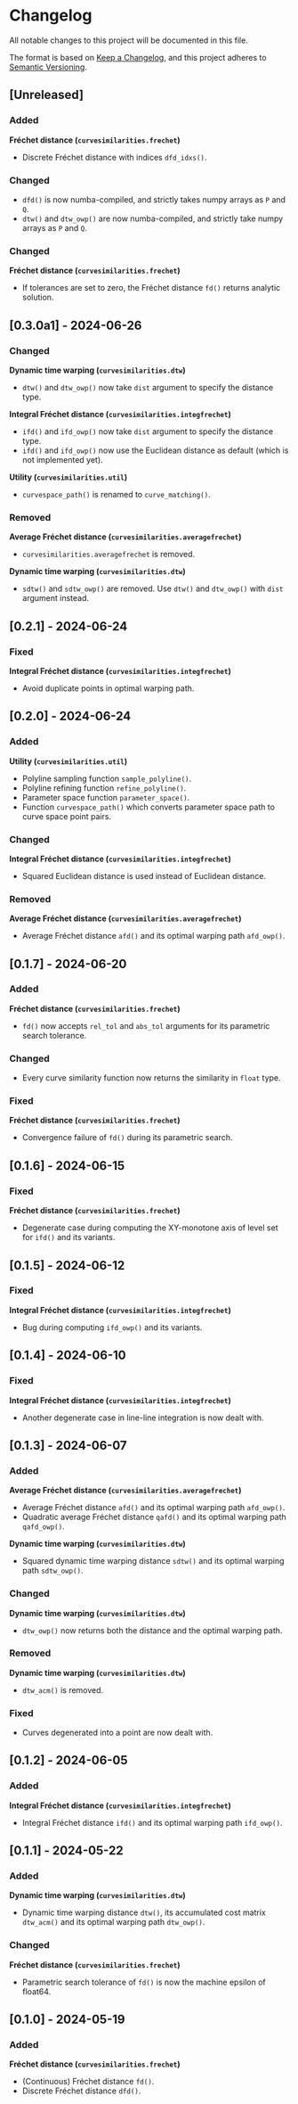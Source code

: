 # Changelog

All notable changes to this project will be documented in this file.

The format is based on [Keep a Changelog](https://keepachangelog.com/en/1.1.0/),
and this project adheres to [Semantic Versioning](https://semver.org/spec/v2.0.0.html).

## [Unreleased]

### Added

**Fréchet distance (`curvesimilarities.frechet`)**

- Discrete Fréchet distance with indices `dfd_idxs()`.

### Changed

- `dfd()` is now numba-compiled, and strictly takes numpy arrays as `P` and `Q`.
- `dtw()` and `dtw_owp()` are now numba-compiled, and strictly take numpy arrays as `P` and `Q`.

### Changed

**Fréchet distance (`curvesimilarities.frechet`)**

- If tolerances are set to zero, the Fréchet distance `fd()` returns analytic solution.

## [0.3.0a1] - 2024-06-26

### Changed

**Dynamic time warping (`curvesimilarities.dtw`)**

- `dtw()` and `dtw_owp()` now take `dist` argument to specify the distance type.

**Integral Fréchet distance (`curvesimilarities.integfrechet`)**

- `ifd()` and `ifd_owp()` now take `dist` argument to specify the distance type.
- `ifd()` and `ifd_owp()` now use the Euclidean distance as default (which is not implemented yet).

**Utility (`curvesimilarities.util`)**

- `curvespace_path()` is renamed to `curve_matching()`.

### Removed

**Average Fréchet distance (`curvesimilarities.averagefrechet`)**

- `curvesimilarities.averagefrechet` is removed.

**Dynamic time warping (`curvesimilarities.dtw`)**

- `sdtw()` and `sdtw_owp()` are removed. Use `dtw()` and `dtw_owp()` with `dist` argument instead.

## [0.2.1] - 2024-06-24

### Fixed

**Integral Fréchet distance (`curvesimilarities.integfrechet`)**

- Avoid duplicate points in optimal warping path.

## [0.2.0] - 2024-06-24

### Added

**Utility (`curvesimilarities.util`)**

- Polyline sampling function `sample_polyline()`.
- Polyline refining function `refine_polyline()`.
- Parameter space function `parameter_space()`.
- Function `curvespace_path()` which converts parameter space path to curve space point pairs.

### Changed

**Integral Fréchet distance (`curvesimilarities.integfrechet`)**

- Squared Euclidean distance is used instead of Euclidean distance.

### Removed

**Average Fréchet distance (`curvesimilarities.averagefrechet`)**

- Average Fréchet distance `afd()` and its optimal warping path `afd_owp()`.

## [0.1.7] - 2024-06-20

### Added

**Fréchet distance (`curvesimilarities.frechet`)**

- `fd()` now accepts `rel_tol` and `abs_tol` arguments for its parametric search tolerance.

### Changed

- Every curve similarity function now returns the similarity in `float` type.

### Fixed

**Fréchet distance (`curvesimilarities.frechet`)**

- Convergence failure of `fd()` during its parametric search.

## [0.1.6] - 2024-06-15

### Fixed

**Fréchet distance (`curvesimilarities.frechet`)**

- Degenerate case during computing the XY-monotone axis of level set for `ifd()` and its variants.

## [0.1.5] - 2024-06-12

### Fixed

**Integral Fréchet distance (`curvesimilarities.integfrechet`)**

- Bug during computing `ifd_owp()` and its variants.

## [0.1.4] - 2024-06-10

### Fixed

**Integral Fréchet distance (`curvesimilarities.integfrechet`)**

- Another degenerate case in line-line integration is now dealt with.

## [0.1.3] - 2024-06-07

### Added

**Average Fréchet distance (`curvesimilarities.averagefrechet`)**

- Average Fréchet distance `afd()` and its optimal warping path `afd_owp()`.
- Quadratic average Fréchet distance `qafd()` and its optimal warping path `qafd_owp()`.

**Dynamic time warping (`curvesimilarities.dtw`)**

- Squared dynamic time warping distance `sdtw()` and its optimal warping path `sdtw_owp()`.

### Changed

**Dynamic time warping (`curvesimilarities.dtw`)**

- `dtw_owp()` now returns both the distance and the optimal warping path.

### Removed

**Dynamic time warping (`curvesimilarities.dtw`)**

- `dtw_acm()` is removed.

### Fixed

- Curves degenerated into a point are now dealt with.

## [0.1.2] - 2024-06-05

### Added

**Integral Fréchet distance (`curvesimilarities.integfrechet`)**

- Integral Fréchet distance `ifd()` and its optimal warping path `ifd_owp()`.

## [0.1.1] - 2024-05-22

### Added

**Dynamic time warping (`curvesimilarities.dtw`)**

- Dynamic time warping distance `dtw()`, its accumulated cost matrix `dtw_acm()` and its optimal warping path `dtw_owp()`.

### Changed

**Fréchet distance (`curvesimilarities.frechet`)**

- Parametric search tolerance of `fd()` is now the machine epsilon of float64.

## [0.1.0] - 2024-05-19

### Added

**Fréchet distance (`curvesimilarities.frechet`)**

- (Continuous) Fréchet distance `fd()`.
- Discrete Fréchet distance `dfd()`.
